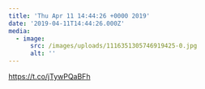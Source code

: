 ```yaml
---
title: 'Thu Apr 11 14:44:26 +0000 2019'
date: '2019-04-11T14:44:26.000Z'
media:
  - image:
      src: /images/uploads/1116351305746919425-0.jpg
      alt: ''
---
```

https://t.co/jTywPQaBFh
